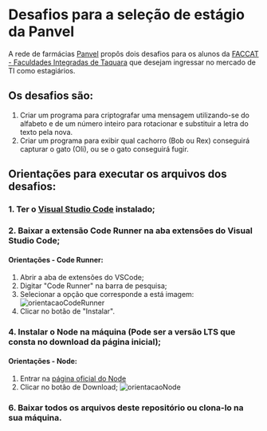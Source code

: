 # Desafios para a seleção de estágio da Panvel
A rede de farmácias [Panvel](https://www.panvel.com/) propôs dois desafios para os alunos da [FACCAT - Faculdades Integradas de Taquara](https://www2.faccat.br/portal/) que desejam ingressar no mercado de TI como estagiários.

## Os desafios são:
1. Criar um programa para criptografar uma mensagem utilizando-se do alfabeto e de um número inteiro para rotacionar e substituir a letra do texto pela nova.
2. Criar um programa para exibir qual cachorro (Bob ou Rex) conseguirá capturar o gato (Oli), ou se o gato conseguirá fugir.

## Orientações para executar os arquivos dos desafios:
### 1. Ter o [Visual Studio Code](https://code.visualstudio.com/download) instalado;
### 2. Baixar a extensão **Code Runner** na aba extensões do Visual Studio Code;

   #### Orientações - Code Runner:
   1. Abrir a aba de extensões do VSCode;
   2. Digitar "Code Runner" na barra de pesquisa;
   3. Selecionar a opção que corresponde a está imagem:
      ![orientacaoCodeRunner](https://github.com/user-attachments/assets/9f6a6a38-20af-476c-90d2-f0217f094828)
   4. Clicar no botão de "Instalar".
      
### 4. Instalar o Node na máquina (Pode ser a versão LTS que consta no download da página inicial);

   #### Orientações - Node:
   1. Entrar na [página oficial do Node](https://nodejs.org/pt)
   2. Clicar no botão de Download;
      ![orientacaoNode](https://github.com/user-attachments/assets/8529273b-9f47-42a9-ab42-4f0b566ea287)
   
### 6. Baixar todos os arquivos deste repositório ou clona-lo na sua máquina.
